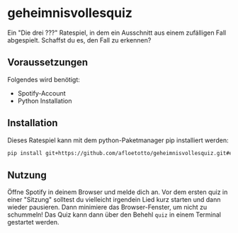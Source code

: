 # geheimnisvollesquiz

Ein "Die drei ???" Ratespiel, in dem ein Ausschnitt aus einem zufälligen Fall abgespielt.
Schaffst du es, den Fall zu erkennen?

## Voraussetzungen

Folgendes wird benötigt:

- Spotify-Account
- Python Installation

## Installation

Dieses Ratespiel kann mit dem python-Paketmanager pip installiert werden:

```bash
pip install git+https://github.com/afloetotto/geheimnisvollesquiz.git#egg=geheimnisvollesquiz
```

## Nutzung

Öffne Spotify in deinem Browser und melde dich an.
Vor dem ersten quiz in einer "Sitzung" solltest du vielleicht irgendein Lied
kurz starten und dann wieder pausieren.
Dann minimiere das Browser-Fenster, um nicht zu schummeln!
Das Quiz kann dann über den Behehl `quiz` in einem Terminal gestartet werden.
